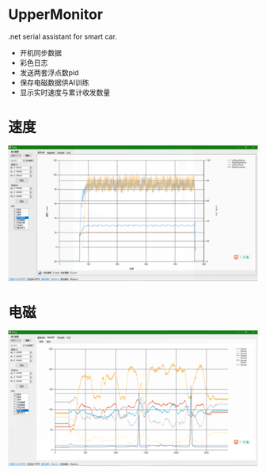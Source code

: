 # UpperMonitor
.net serial assistant for smart car.
- 开机同步数据
- 彩色日志
- 发送两套浮点数pid
- 保存电磁数据供AI训练
- 显示实时速度与累计收发数量
# 速度
![速度](图/速度.png)
# 电磁
![电磁](图/电磁.png)
